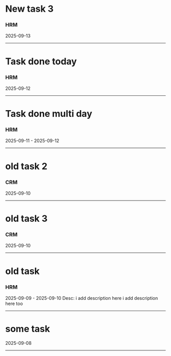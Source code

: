 # New task 3
### HRM
2025-09-13

---

# Task done today
### HRM
2025-09-12

---

# Task done multi day
### HRM
2025-09-11 - 2025-09-12

---

# old task 2
### CRM
2025-09-10

---

# old task 3
### CRM
2025-09-10

---

# old task
### HRM
2025-09-09 - 2025-09-10
Desc:
  i add description here
  i add description here too

---

# some task
2025-09-08

---
